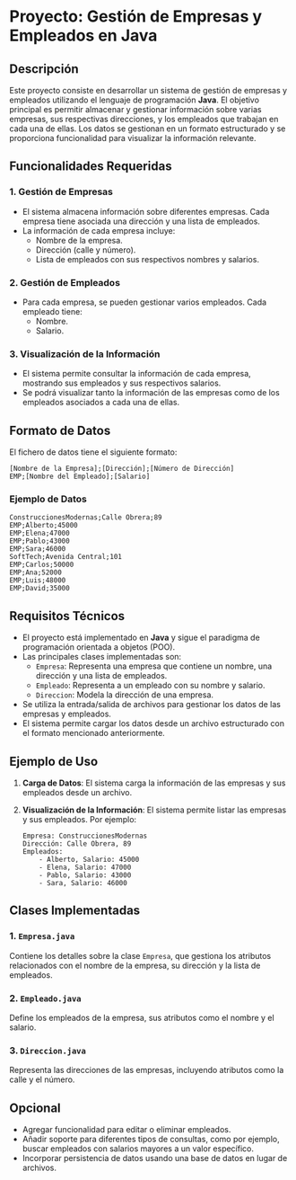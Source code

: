 # Proyecto: Gestión de Empresas y Empleados en Java

## Descripción

Este proyecto consiste en desarrollar un sistema de gestión de empresas y empleados utilizando el lenguaje de programación **Java**. El objetivo principal es permitir almacenar y gestionar información sobre varias empresas, sus respectivas direcciones, y los empleados que trabajan en cada una de ellas. Los datos se gestionan en un formato estructurado y se proporciona funcionalidad para visualizar la información relevante.

## Funcionalidades Requeridas

### 1. Gestión de Empresas
- El sistema almacena información sobre diferentes empresas. Cada empresa tiene asociada una dirección y una lista de empleados.
- La información de cada empresa incluye:
  - Nombre de la empresa.
  - Dirección (calle y número).
  - Lista de empleados con sus respectivos nombres y salarios.

### 2. Gestión de Empleados
- Para cada empresa, se pueden gestionar varios empleados. Cada empleado tiene:
  - Nombre.
  - Salario.

### 3. Visualización de la Información
- El sistema permite consultar la información de cada empresa, mostrando sus empleados y sus respectivos salarios.
- Se podrá visualizar tanto la información de las empresas como de los empleados asociados a cada una de ellas.

## Formato de Datos

El fichero de datos tiene el siguiente formato:

```
[Nombre de la Empresa];[Dirección];[Número de Dirección]
EMP;[Nombre del Empleado];[Salario]
```

### Ejemplo de Datos
```
ConstruccionesModernas;Calle Obrera;89
EMP;Alberto;45000
EMP;Elena;47000
EMP;Pablo;43000
EMP;Sara;46000
SoftTech;Avenida Central;101
EMP;Carlos;50000
EMP;Ana;52000
EMP;Luis;48000
EMP;David;35000
```

## Requisitos Técnicos

- El proyecto está implementado en **Java** y sigue el paradigma de programación orientada a objetos (POO).
- Las principales clases implementadas son:
  - `Empresa`: Representa una empresa que contiene un nombre, una dirección y una lista de empleados.
  - `Empleado`: Representa a un empleado con su nombre y salario.
  - `Direccion`: Modela la dirección de una empresa.
- Se utiliza la entrada/salida de archivos para gestionar los datos de las empresas y empleados.
- El sistema permite cargar los datos desde un archivo estructurado con el formato mencionado anteriormente.

## Ejemplo de Uso

1. **Carga de Datos**:
    El sistema carga la información de las empresas y sus empleados desde un archivo.
    
2. **Visualización de la Información**:
    El sistema permite listar las empresas y sus empleados. Por ejemplo:

    ```
    Empresa: ConstruccionesModernas
    Dirección: Calle Obrera, 89
    Empleados:
        - Alberto, Salario: 45000
        - Elena, Salario: 47000
        - Pablo, Salario: 43000
        - Sara, Salario: 46000
    ```

## Clases Implementadas

### 1. `Empresa.java`
Contiene los detalles sobre la clase `Empresa`, que gestiona los atributos relacionados con el nombre de la empresa, su dirección y la lista de empleados.

### 2. `Empleado.java`
Define los empleados de la empresa, sus atributos como el nombre y el salario.

### 3. `Direccion.java`
Representa las direcciones de las empresas, incluyendo atributos como la calle y el número.

## Opcional

- Agregar funcionalidad para editar o eliminar empleados.
- Añadir soporte para diferentes tipos de consultas, como por ejemplo, buscar empleados con salarios mayores a un valor específico.
- Incorporar persistencia de datos usando una base de datos en lugar de archivos.
